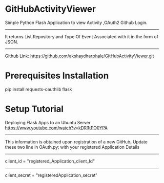 # GitHubActivityViewer
Simple Python Flash Application to view Activity ,OAuth2 Github Login.
***************************************************************
It returns List Repository and Type Of Event Associated with it in the form
of JSON.
***************************************************************
Github Link:
https://github.com/akshaydharphale/GitHubActivityViewer.git

# Prerequisites Installation
pip install requests-oauthlib flask

# Setup Tutorial
Deploying Flask Apps to an Ubuntu Server
https://www.youtube.com/watch?v=kDRRtPO0YPA

***************************************************************
This information is obtained upon registration of a new GitHub,
Update these two line in OAuth.py: with your registered Application Details

***************************************************************
client_id = "registered_Application_client_Id"
***************************************************************
client_secret = "registeredApplication_secret"
